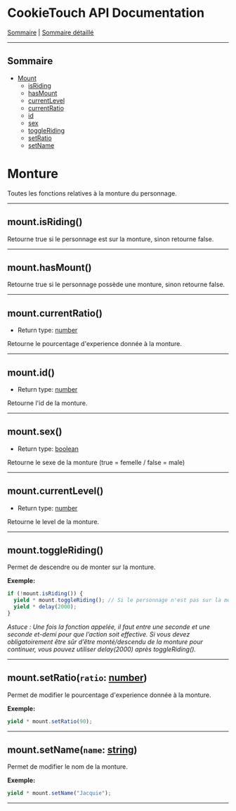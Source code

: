 # CookieTouch API Documentation

[Sommaire](README.md) | [Sommaire détaillé](singlepage.md)

<hr>

## Sommaire

- [Mount](mount)
  - [isRiding](#mountisriding)
  - [hasMount](#mounthasmount)
  - [currentLevel](#mountcurrentlevel)
  - [currentRatio](#mountcurrentratio)
  - [id](#mountid)
  - [sex](#mountsex)
  - [toggleRiding](#mount-toggle-riding)
  - [setRatio](#mount-set-ratio)
  - [setName](#mount-set-name)

# Monture

Toutes les fonctions relatives à la monture du personnage.

<hr>

## mount.isRiding()

Retourne true si le personnage est sur la monture, sinon retourne false.

<hr>

## mount.hasMount()

Retourne true si le personnage possède une monture, sinon retourne false.

<hr>

## mount.currentRatio()

- Return type: <a href="https://developer.mozilla.org/fr-Fr/docs/Web/JavaScript/Data_structures#Number_type">number</a>

Retourne le pourcentage d'experience donnée à la monture.

<hr>

## mount.id()

- Return type: <a href="https://developer.mozilla.org/fr-Fr/docs/Web/JavaScript/Data_structures#Number_type">number</a>

Retourne l'id de la monture.

<hr>

## mount.sex()

- Return type: <a href="https://developer.mozilla.org/fr-Fr/docs/Web/JavaScript/Data_structures#Boolean_type">boolean</a>

Retourne le sexe de la monture (true = femelle / false = male)

<hr>

## mount.currentLevel()

- Return type: <a href="https://developer.mozilla.org/fr-Fr/docs/Web/JavaScript/Data_structures#Number_type">number</a>

Retourne le level de la monture.

<hr>

<h2 id="mount-toggle-riding">
  mount.toggleRiding()
</h2>

Permet de descendre ou de monter sur la monture.

**Exemple:**

```js
if (!mount.isRiding()) {
  yield * mount.toggleRiding(); // Si le personnage n'est pas sur la monture, alors monter sur la monture.
  yield * delay(2000);
}
```

_Astuce : Une fois la fonction appelée, il faut entre une seconde et une seconde et-demi pour que l’action soit effective.
Si vous devez obligatoirement être sûr d’être monté/descendu de la monture pour continuer, vous pouvez utiliser delay(2000) après toggleRiding()._

<hr>

<h2 id="mount-set-ratio">
  mount.setRatio(<code>ratio</code>: <a href="https://developer.mozilla.org/fr-Fr/docs/Web/JavaScript/Data_structures#Number_type">number</a>)
</h2>

Permet de modifier le pourcentage d'experience donnée à la monture.

**Exemple:**

```js
yield * mount.setRatio(90);
```

<hr>

<h2 id="mount-set-name">
  mount.setName(<code>name</code>: <a href="https://developer.mozilla.org/fr-Fr/docs/Web/JavaScript/Data_structures#String_type">string</a>)
</h2>

Permet de modifier le nom de la monture.

**Exemple:**

```js
yield * mount.setName("Jacquie");
```

<hr>
